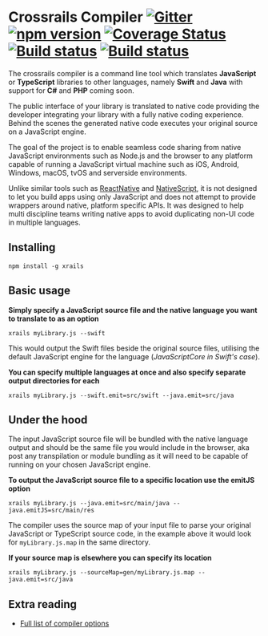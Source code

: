# Crossrails Compiler [![Gitter][gitter-image]][gitter-url] [![npm version][version-image]][package-url] [![Coverage Status][coverage-image]][coverage-url] [![Build status][travis-image]][travis-url] [![Build status][appveyor-image]][appveyor-url]

The crossrails compiler is a command line tool which translates **JavaScript** or **TypeScript** libraries to other languages, namely **Swift** and **Java** with support for **C#** and **PHP** coming soon. 

The public interface of your library is translated to native code providing the developer integrating your library with a fully native coding experience. Behind the scenes the generated native code executes your original source on a JavaScript engine.

The goal of the project is to enable seamless code sharing from native JavaScript environments such as Node.js and the browser to any platform capable of running a JavaScript virtual machine such as iOS, Android, Windows, macOS, tvOS and serverside environments. 

Unlike similar tools such as [ReactNative](https://facebook.github.io/react-native/) and [NativeScript](https://www.nativescript.org/), it is not designed to let you build apps using only JavaScript and does not attempt to provide wrappers around native, platform specific APIs. It was designed to help multi discipline teams writing native apps to avoid duplicating non-UI code in multiple languages.

## Installing

```shell
npm install -g xrails
```

## Basic usage

**Simply specify a JavaScript source file and the native language you want to translate to as an option**
```shell
xrails myLibrary.js --swift
```
This would output the Swift files beside the original source files, utilising the default JavaScript engine for the language (*JavaScriptCore in Swift's case*). 

**You can specify multiple languages at once and also specify separate output directories for each**
```shell
xrails myLibrary.js --swift.emit=src/swift --java.emit=src/java
``` 

## Under the hood

The input JavaScript source file will be bundled with the native language output and should be the same file you would include in the browser, aka post any transpilation or module bundling as it will need to be capable of running on your chosen JavaScript engine.

**To output the JavaScript source file to a specific location use the emitJS option**
```shell
xrails myLibrary.js --java.emit=src/main/java --java.emitJS=src/main/res
```

The compiler uses the source map of your input file to parse your original JavaScript or TypeScript source code, in the example above it would look for `myLibrary.js.map` in the same directory.

**If your source map is elsewhere you can specify its location**
```shell
xrails myLibrary.js --sourceMap=gen/myLibrary.js.map --java.emit=src/java
```

## Extra reading 

*  [Full  list of compiler options](https://github.com/crossrails/compiler/wiki/Compiler-Options)

[package-url]: https://www.npmjs.com/package/xrails
[version-image]: https://badge.fury.io/js/xrails.svg
[downloads-image]: https://img.shields.io/npm/dt/xrails.svg
[travis-image]: https://travis-ci.org/crossrails/compiler.svg?branch=master
[travis-url]: https://travis-ci.org/crossrails/compiler
[appveyor-image]: https://ci.appveyor.com/api/projects/status/0enfw6ngp6vsgqlt?svg=true
[appveyor-url]: https://ci.appveyor.com/project/Crossrails/compiler
[gitter-image]: https://badges.gitter.im/crossrails/compiler.svg
[gitter-url]: https://gitter.im/crossrails/compiler?utm_source=badge&utm_medium=badge&utm_campaign=pr-badge&utm_content=badge
[coverage-image]:https://codecov.io/gh/crossrails/compiler/branch/master/graph/badge.svg
[coverage-url]:https://codecov.io/gh/crossrails/compiler

